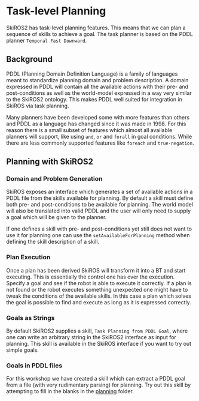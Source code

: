 # Task-level Planning

SkiROS2 has task-level planning features. This means that we can plan a sequence of skills to achieve a goal. The task planner is based on the PDDL planner `Temporal Fast Downward`.

## Background

PDDL (Planning Domain Definition Language) is a family of languages meant to standardize planning domain and problem description. A domain expressed in PDDL will contain all the available actions with their pre- and post-conditions as well as the world-model expressed in a way very similar to the SkiROS2 ontology. This makes PDDL well suited for integration in SkiROS via task planning.

Many planners have been developed some with more features than others and PDDL as a language has changed since it was made in 1998. For this reason there is a small subset of features which almost all available planners will support, like using `and`, `or` and `forall` in goal conditions. While there are less commonly supported features like `foreach` and `true-negation`.

## Planning with SkiROS2

### Domain and Problem Generation

SkiROS exposes an interface which generates a set of available actions in a PDDL file from the skills available for planning. By default a skill must define both pre- and post-conditions to be available for planning. The world model will also be translated into valid PDDL and the user will only need to supply a goal which will be given to the planner.

If one defines a skill with pre- and post-conditions yet still does not want to use it for planning one can use the  `setAvailableForPlanning` method when defining the skill description of a skill.

### Plan Execution

Once a plan has been derived SkiROS will transform it into a BT and start executing. This is essentially the control one has over the execution. Specify a goal and see if the robot is able to execute it correctly. If a plan is not found or the robot executes something unexpected one might have to tweak the conditions of the available skills. In this case a plan which solves the goal is possible to find and execute as long as it is expressed correctly.

### Goals as Strings

By default SkiROS2 supplies a skill, `Task Planning from PDDL Goal`, where one can write an arbitrary string in the SkiROS2 interface as input for planning. This skill is available in the SkiROS interface if you want to try out simple goals.

### Goals in PDDL files

For this workshop we have created a skill which can extract a PDDL goal from a file (with very rudimentary parsing) for planning. Try out this skill by attempting to fill in the blanks in the [planning](../planning) folder.